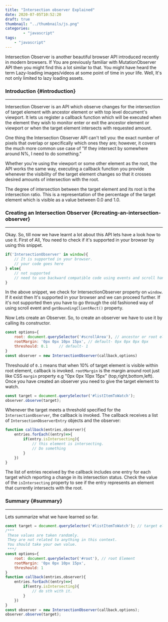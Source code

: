 ```yaml
---
title: "Intersection observer Explained"
date: 2020-07-05T10:52:20
draft: true
thumbnail: "../thumbnails/js.png"
categories:
        - "javascript"
tags:
    - "javascript"
---
```

Intersection Observer is another beautiful browser API introduced recently in modern browsers. If You are previously familiar with MutationObserver API then you might find this a lot similar to that. You might have heard the term Lazy-loading images/videos at some point of time in your life. Well, It's not only limited to lazy loading assets.

### Introduction {#introduction}
<hr/>
<p>Intersection Observer is an API which observe changes for the intersection of target element with ancestor element or with top level document's viewport. It lets us register a callback function which will be executed when the element they wish to monitor enter or exit the ancestor element or viewport or when the target element intersects with requested amount.</p>

<p>One thing the Intersection Observer API can't tell you: the exact number of pixels that overlap or specifically which ones they are; however, it covers the much more common use case of "If they intersect by somewhere around N%, I need to do something."</p>

<p>Whether you're using the viewport or some other element as the root, the API works the same way, executing a callback function you provide whenever the visibility of the target element changes so that it crosses desired amounts of intersection with the root.</p>
<p>The degree of intersection between the target element and its root is the intersection ratio. This is a representation of the percentage of the target element which is visible as a value between 0.0 and 1.0.</p>

### Creating an Intersection Observer {#creating-an-intersection-observer}
<hr>
Okay. So, till now we have learnt a lot about this API lets have a look how to use it. First of All, You need to check if it's supported in your browser by using this snippet.

```js
if('IntersectionObserver' in window){
    // It is supported in your browser.
    // your code goes here
} else{
    // not supported 
    // need to use backward compatible code using events and scroll handler
}

```
In the above snippet, we check for IntersectionObserver property on `window`. If it exist then It's supported in your browser and we can proceed further. If it's not supported then you have to go through the old fashioned way of using scroll event and `getBoundingClientRect()` property.

Now Lets create an Observer. So, to create an observer we have to use it by calling its constructor.
```js
const options={
    root: document.querySelector('#scrollArea'), // ancestor or root element
    rootMargin: '0px 0px 10px 15px', // default- 0px 0px 0px 0px
    threshould: 0.1     // default- 1
}
const observer = new IntersectionObserver(callback,options)

```
Threshould of `0.1` means that when 10% of target element is visible within root element, callback is invoked. `rootMargin` is the margin around root just like CSS `margin` property e.g "0px 0px 10px 15px" (top,right,bottom,left). Once you have created an observer you need to give the target element to watch.

```js
const target = document.querySelector('#listItemToWatch');
observer.observe(target);

```
Whenever the target meets a threshold specified for the `IntersectionObserver`, the callback is invoked. The callback receives a list of `IntersectionObserverEntry` objects and the observer:

```js
function callback(entries,observer){
    entries.forEach((entry)=>{
        if(entry.isIntersecting){
            // this element is intersecting. 
            // Do something
        }
    })
}
```

The list of entries received by the callback includes one entry for each target which reporting a change in its intersection status. Check the value of the `isIntersecting` property to see if the entry represents an element that currently intersects with the root.

### Summary {#summary}
<hr>
Lets summarize what we have learned so far.

```js
const target = document.querySelector('#listItemToWatch'); // target element
/*** 
 These values are taken randomly. 
 They are not related to anything in this context.
 You should take your own value.
 ***/
const options={
    root: document.querySelector('#root'), // root Element
    rootMargin: '0px 0px 10px 15px',
    threshould: 1
}
function callback(entries,observer){
    entries.forEach((entry)=>{
        if(entry.isIntersecting){
            // do sth with it.
        }
    })
}
const observer = new IntersectionObserver(callback,options);
observer.observe(target);
```